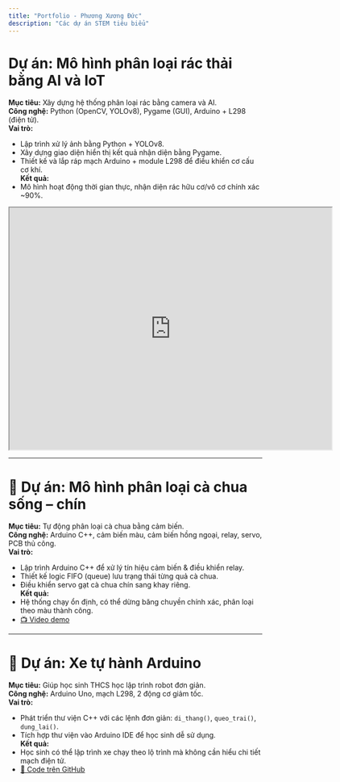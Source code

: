 ```yaml
---
title: "Portfolio - Phương Xương Đức"
description: "Các dự án STEM tiêu biểu"
---
```


#  Dự án: Mô hình phân loại rác thải bằng AI và IoT  
**Mục tiêu:** Xây dựng hệ thống phân loại rác bằng camera và AI.  
**Công nghệ:** Python (OpenCV, YOLOv8), Pygame (GUI), Arduino + L298 (điện tử).  
**Vai trò:**  
- Lập trình xử lý ảnh bằng Python + YOLOv8.  
- Xây dựng giao diện hiển thị kết quả nhận diện bằng Pygame.  
- Thiết kế và lắp ráp mạch Arduino + module L298 để điều khiển cơ cấu cơ khí.  
**Kết quả:**  
- Mô hình hoạt động thời gian thực, nhận diện rác hữu cơ/vô cơ chính xác ~90%.  
<iframe src="https://drive.google.com/file/d/1-wqpGlxZnTiOzT2HyFA41_EjQ1HWaNsS/preview" 
        width="640" height="480" allow="autoplay"></iframe>

---

# 🍅 Dự án: Mô hình phân loại cà chua sống – chín  

**Mục tiêu:** Tự động phân loại cà chua bằng cảm biến.  
**Công nghệ:** Arduino C++, cảm biến màu, cảm biến hồng ngoại, relay, servo, PCB thủ công.  
**Vai trò:**  
- Lập trình Arduino C++ để xử lý tín hiệu cảm biến & điều khiển relay.  
- Thiết kế logic FIFO (queue) lưu trạng thái từng quả cà chua.  
- Điều khiển servo gạt cà chua chín sang khay riêng.  
**Kết quả:**  
- Hệ thống chạy ổn định, có thể dừng băng chuyền chính xác, phân loại theo màu thành công.  
- [📺 Video demo](https://drive.google.com/xxxx)  

---

# 🚗 Dự án: Xe tự hành Arduino  

**Mục tiêu:** Giúp học sinh THCS học lập trình robot đơn giản.  
**Công nghệ:** Arduino Uno, mạch L298, 2 động cơ giảm tốc.  
**Vai trò:**  
- Phát triển thư viện C++ với các lệnh đơn giản: `di_thang()`, `queo_trai()`, `dung_lai()`.  
- Tích hợp thư viện vào Arduino IDE để học sinh dễ sử dụng.  
**Kết quả:**  
- Học sinh có thể lập trình xe chạy theo lộ trình mà không cần hiểu chi tiết mạch điện tử.  
- [📂 Code trên GitHub](https://github.com/ban/xe-tu-hanh)  
